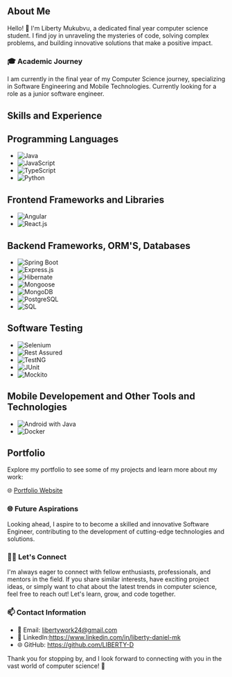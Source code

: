 ## About Me

Hello! 👋 I'm Liberty Mukubvu, a dedicated final year computer science student. I find joy in unraveling the mysteries of code, solving complex problems, and building innovative solutions that make a positive impact.

### 🎓 Academic Journey
I am currently in the final year of my Computer Science journey, specializing in Software Engineering and Mobile Technologies.
Currently looking for a role as a junior software engineer.

## Skills and Experience

## Programming Languages

- ![Java](https://img.shields.io/badge/Java-%23ED8B00.svg?style=for-the-badge&logo=java&logoColor=white)
- ![JavaScript](https://img.shields.io/badge/JavaScript-%23323330.svg?style=for-the-badge&logo=javascript&logoColor=%23F7DF1E)
- ![TypeScript](https://img.shields.io/badge/TypeScript-%23007ACC.svg?style=for-the-badge&logo=typescript&logoColor=white)
- ![Python](https://img.shields.io/badge/Python-%233776AB.svg?style=for-the-badge&logo=python&logoColor=white)

## Frontend Frameworks and Libraries

- ![Angular](https://img.shields.io/badge/Angular-%23DD0031.svg?style=for-the-badge&logo=angular&logoColor=white)
- ![React.js](https://img.shields.io/badge/React.js-%2320232a.svg?style=for-the-badge&logo=react&logoColor=%2361DAFB)
  
## Backend Frameworks, ORM'S, Databases

- ![Spring Boot](https://img.shields.io/badge/Spring%20Boot-%236DB33F.svg?style=for-the-badge&logo=springboot&logoColor=white)
- ![Express.js](https://img.shields.io/badge/Express.js-%23404D59.svg?style=for-the-badge)
- ![Hibernate](https://img.shields.io/badge/Hibernate-%236B4F9A.svg?style=for-the-badge&logo=hibernate&logoColor=white)
- ![Mongoose](https://img.shields.io/badge/Mongoose-%23880000.svg?style=for-the-badge&logo=mongoose&logoColor=white)
- ![MongoDB](https://img.shields.io/badge/MongoDB-%234ea94b.svg?style=for-the-badge&logo=mongodb&logoColor=white)
- ![PostgreSQL](https://img.shields.io/badge/PostgreSQL-%23336791.svg?style=for-the-badge&logo=postgresql&logoColor=white)
- ![SQL](https://img.shields.io/badge/SQL-%23007ACC.svg?style=for-the-badge&logo=amazon-dynamodb&logoColor=white)

## Software Testing

- ![Selenium](https://img.shields.io/badge/Selenium-%2343B02A.svg?style=for-the-badge&logo=selenium&logoColor=white)
- ![Rest Assured](https://img.shields.io/badge/Rest%20Assured-%236CB745.svg?style=for-the-badge&logo=rest-assured&logoColor=white)
- ![TestNG](https://img.shields.io/badge/TestNG-%239922CC.svg?style=for-the-badge&logo=testng&logoColor=white)
- ![JUnit](https://img.shields.io/badge/JUnit-%2325A162.svg?style=for-the-badge&logo=junit5&logoColor=white)
- ![Mockito](https://img.shields.io/badge/Mockito-%2300BFA5.svg?style=for-the-badge&logo=mockito&logoColor=white)

## Mobile Developement and Other Tools and Technologies

- ![Android with Java](https://img.shields.io/badge/Android-%233DDC84.svg?style=for-the-badge&logo=android&logoColor=white)
- ![Docker](https://img.shields.io/badge/Docker-%230db7ed.svg?style=for-the-badge&logo=docker&logoColor=white)

## Portfolio

Explore my portfolio to see some of my projects and learn more about my work:

🌐 [Portfolio Website](https://liberty-mukubvu.netlify.app/)



### 🌐 Future Aspirations

Looking ahead, I aspire to to become a skilled and innovative Software Engineer, contributing to the development of cutting-edge technologies and solutions.

### 👩‍💻 Let's Connect

I'm always eager to connect with fellow enthusiasts, professionals, and mentors in the field. If you share similar interests, have exciting project ideas, or simply want to chat about the latest trends in computer science, feel free to reach out! Let's learn, grow, and code together.

### 📫 Contact Information

- 📧 Email: libertywork24@gmail.com
- 💬 LinkedIn:https://www.linkedin.com/in/liberty-daniel-mk
- 🌐 GitHub: https://github.com/LIBERTY-D

Thank you for stopping by, and I look forward to connecting with you in the vast world of computer science! 🚀
